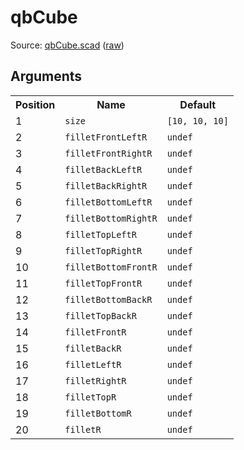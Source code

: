 # qbCube

Source: [qbCube.scad](https://github.com/little-blossom/openscad-qbase/blob/master/qbCube.scad) ([raw](https://raw.githubusercontent.com/little-blossom/openscad-qbase/master/qbCube.scad))

## Arguments

<table>
<tr><th>Position</th><th>Name</th><th>Default</th></tr>
<tr><td>1</td><td><code>size</code></td><td><code>[10, 10, 10]</code></td></tr>
<tr><td>2</td><td><code>filletFrontLeftR</code></td><td><code>undef</code></td></tr>
<tr><td>3</td><td><code>filletFrontRightR</code></td><td><code>undef</code></td></tr>
<tr><td>4</td><td><code>filletBackLeftR</code></td><td><code>undef</code></td></tr>
<tr><td>5</td><td><code>filletBackRightR</code></td><td><code>undef</code></td></tr>
<tr><td>6</td><td><code>filletBottomLeftR</code></td><td><code>undef</code></td></tr>
<tr><td>7</td><td><code>filletBottomRightR</code></td><td><code>undef</code></td></tr>
<tr><td>8</td><td><code>filletTopLeftR</code></td><td><code>undef</code></td></tr>
<tr><td>9</td><td><code>filletTopRightR</code></td><td><code>undef</code></td></tr>
<tr><td>10</td><td><code>filletBottomFrontR</code></td><td><code>undef</code></td></tr>
<tr><td>11</td><td><code>filletTopFrontR</code></td><td><code>undef</code></td></tr>
<tr><td>12</td><td><code>filletBottomBackR</code></td><td><code>undef</code></td></tr>
<tr><td>13</td><td><code>filletTopBackR</code></td><td><code>undef</code></td></tr>
<tr><td>14</td><td><code>filletFrontR</code></td><td><code>undef</code></td></tr>
<tr><td>15</td><td><code>filletBackR</code></td><td><code>undef</code></td></tr>
<tr><td>16</td><td><code>filletLeftR</code></td><td><code>undef</code></td></tr>
<tr><td>17</td><td><code>filletRightR</code></td><td><code>undef</code></td></tr>
<tr><td>18</td><td><code>filletTopR</code></td><td><code>undef</code></td></tr>
<tr><td>19</td><td><code>filletBottomR</code></td><td><code>undef</code></td></tr>
<tr><td>20</td><td><code>filletR</code></td><td><code>undef</code></td></tr>
</table>